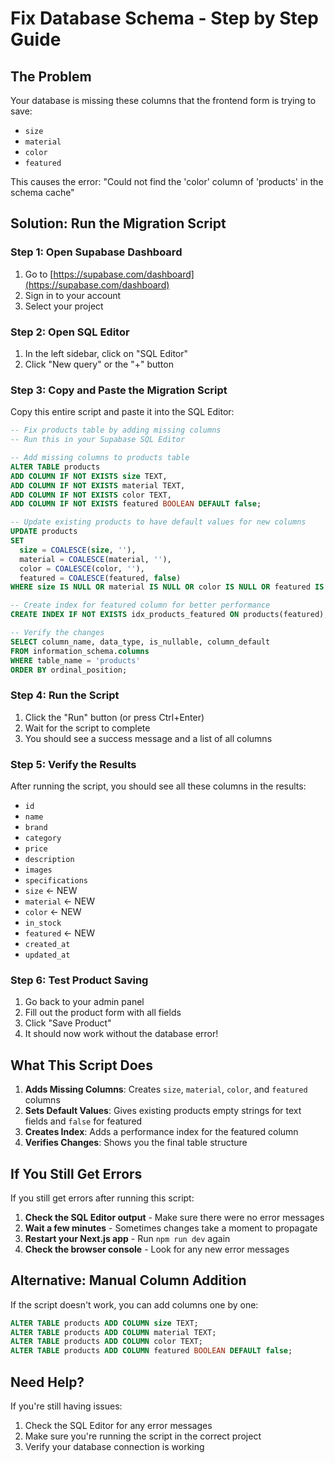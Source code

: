 # Fix Database Schema - Step by Step Guide

## The Problem
Your database is missing these columns that the frontend form is trying to save:
- `size`
- `material` 
- `color`
- `featured`

This causes the error: "Could not find the 'color' column of 'products' in the schema cache"

## Solution: Run the Migration Script

### Step 1: Open Supabase Dashboard
1. Go to [https://supabase.com/dashboard](https://supabase.com/dashboard)
2. Sign in to your account
3. Select your project

### Step 2: Open SQL Editor
1. In the left sidebar, click on "SQL Editor"
2. Click "New query" or the "+" button

### Step 3: Copy and Paste the Migration Script
Copy this entire script and paste it into the SQL Editor:

```sql
-- Fix products table by adding missing columns
-- Run this in your Supabase SQL Editor

-- Add missing columns to products table
ALTER TABLE products 
ADD COLUMN IF NOT EXISTS size TEXT,
ADD COLUMN IF NOT EXISTS material TEXT,
ADD COLUMN IF NOT EXISTS color TEXT,
ADD COLUMN IF NOT EXISTS featured BOOLEAN DEFAULT false;

-- Update existing products to have default values for new columns
UPDATE products 
SET 
  size = COALESCE(size, ''),
  material = COALESCE(material, ''),
  color = COALESCE(color, ''),
  featured = COALESCE(featured, false)
WHERE size IS NULL OR material IS NULL OR color IS NULL OR featured IS NULL;

-- Create index for featured column for better performance
CREATE INDEX IF NOT EXISTS idx_products_featured ON products(featured);

-- Verify the changes
SELECT column_name, data_type, is_nullable, column_default 
FROM information_schema.columns 
WHERE table_name = 'products' 
ORDER BY ordinal_position;
```

### Step 4: Run the Script
1. Click the "Run" button (or press Ctrl+Enter)
2. Wait for the script to complete
3. You should see a success message and a list of all columns

### Step 5: Verify the Results
After running the script, you should see all these columns in the results:
- `id`
- `name`
- `brand`
- `category`
- `price`
- `description`
- `images`
- `specifications`
- `size` ← NEW
- `material` ← NEW
- `color` ← NEW
- `in_stock`
- `featured` ← NEW
- `created_at`
- `updated_at`

### Step 6: Test Product Saving
1. Go back to your admin panel
2. Fill out the product form with all fields
3. Click "Save Product"
4. It should now work without the database error!

## What This Script Does

1. **Adds Missing Columns**: Creates `size`, `material`, `color`, and `featured` columns
2. **Sets Default Values**: Gives existing products empty strings for text fields and `false` for featured
3. **Creates Index**: Adds a performance index for the featured column
4. **Verifies Changes**: Shows you the final table structure

## If You Still Get Errors

If you still get errors after running this script:

1. **Check the SQL Editor output** - Make sure there were no error messages
2. **Wait a few minutes** - Sometimes changes take a moment to propagate
3. **Restart your Next.js app** - Run `npm run dev` again
4. **Check the browser console** - Look for any new error messages

## Alternative: Manual Column Addition

If the script doesn't work, you can add columns one by one:

```sql
ALTER TABLE products ADD COLUMN size TEXT;
ALTER TABLE products ADD COLUMN material TEXT;
ALTER TABLE products ADD COLUMN color TEXT;
ALTER TABLE products ADD COLUMN featured BOOLEAN DEFAULT false;
```

## Need Help?

If you're still having issues:
1. Check the SQL Editor for any error messages
2. Make sure you're running the script in the correct project
3. Verify your database connection is working
